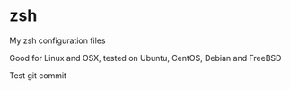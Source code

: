 # zsh
My zsh configuration files

Good for Linux and OSX, tested on Ubuntu, CentOS, Debian and FreeBSD

Test git commit
